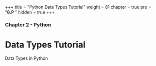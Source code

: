 +++
title = "Python Data Types Tutorial"
weight = 81
chapter = true
pre = "<b>8.P </b>"
hidden = true
+++

### Chapter 2 - Python

# Data Types Tutorial

Data Types in Python
